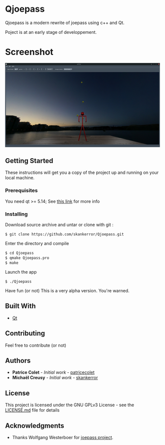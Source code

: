 # Qjoepass

Qjoepass is a modern rewrite of joepass using c++ and Qt.

Poject is at an early stage of developpement.


# Screenshot

![](Qjoepass.png)

## Getting Started

These instructions will get you a copy of the project up and running on your local machine.

### Prerequisites

You need qt >= 5.14;
See [this link](https://www.qt.io/download) for more info

### Installing

Download source archive and untar or clone with git :

```
$ git clone https://github.com/skankerror/Qjoepass.git
```

Enter the directory and compile

```
$ cd Qjoepass
$ qmake Qjoepass.pro
$ make
```

Launch the app

```
$ ./Qjoepass
```

Have fun (or not)
This is a very alpha version.
You're warned.

## Built With

* [Qt](https://www.qt.io/)

## Contributing

Feel free to contribute (or not)

## Authors

* **Patrice Colet** - *Initial work* - [patricecolet](https://github.com/patricecolet)
* **Michaël Creusy** - *Initial work* - [skankerror](https://github.com/skankerror)

## License

This project is licensed under the GNU GPLv3 License - see the [LICENSE.md](LICENSE.md) file for details

## Acknowledgments

* Thanks Wolfgang Westerboer for [joepass project](http://koelnvention.de/w/?page_id=151).
